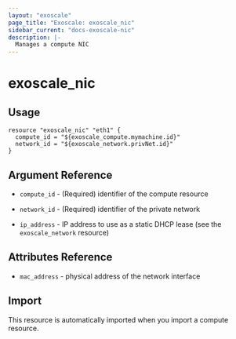 ```yaml
---
layout: "exoscale"
page_title: "Exoscale: exoscale_nic"
sidebar_current: "docs-exoscale-nic"
description: |-
  Manages a compute NIC
---
```


# exoscale_nic


## Usage

```hcl
resource "exoscale_nic" "eth1" {
  compute_id = "${exoscale_compute.mymachine.id}"
  network_id = "${exoscale_network.privNet.id}"
}
```

## Argument Reference

- `compute_id` - (Required) identifier of the compute resource

- `network_id` - (Required) identifier of the private network

- `ip_address` - IP address to use as a static DHCP lease (see the `exoscale_network` resource)

## Attributes Reference

- `mac_address` - physical address of the network interface

## Import

This resource is automatically imported when you import a compute resource.
